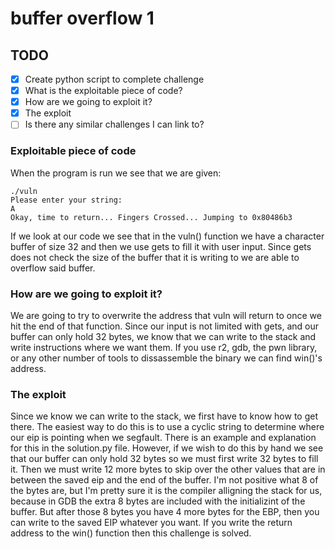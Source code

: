 # buffer overflow 1

## TODO

- [x] Create python script to complete challenge
- [x] What is the exploitable piece of code?  
- [x] How are we going to exploit it?
- [x] The exploit
- [ ] Is there any similar challenges I can link to?

### Exploitable piece of code

When the program is run we see that we are given:
```
./vuln
Please enter your string:
A
Okay, time to return... Fingers Crossed... Jumping to 0x80486b3
```

If we look at our code we see that in the vuln() function we have a character buffer of size 32 and then we use gets to fill it with user input. Since gets does not check the size of the buffer that it is writing to we are able to overflow said buffer.

### How are we going to exploit it?

We are going to try to overwrite the address that vuln will return to once we hit the end of that function. Since our input is not limited with gets, and our buffer can only hold 32 bytes, we know that we can write to the stack and write instructions where we want them. If you use r2, gdb, the pwn library, or any other number of tools to dissassemble the binary we can find win()'s address.

### The exploit

Since we know we can write to the stack, we first have to know how to get there. The easiest way to do this is to use a cyclic string to determine where our eip is pointing when we segfault. There is an example and explanation for this in the solution.py file. However, if we wish to do this by hand we see that our buffer can only hold 32 bytes so we must first write 32 bytes to fill it. Then we must write 12 more bytes to skip over the other values that are in between the saved eip and the end of the buffer. I'm not positive what 8 of the bytes are, but I'm pretty sure it is the compiler alligning the stack for us, because in GDB the extra 8 bytes are included with the initializint of the buffer. But after those 8 bytes you have 4 more bytes for the EBP, then you can write to the saved EIP whatever you want. If you write the return address to the win() function then this challenge is solved.
